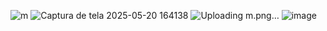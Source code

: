 ![m](https://github.com/user-attachments/assets/fd171571-be43-41f8-9687-f1a40525ca5b)
![Captura de tela 2025-05-20 164138](https://github.com/user-attachments/assets/68d4e475-e99b-4ebe-b0a9-d370d12e42b9)
![Uploading m.png…]()
![image](https://github.com/user-attachments/assets/5fe26d93-9220-417c-9262-47a45d2f96c5)
